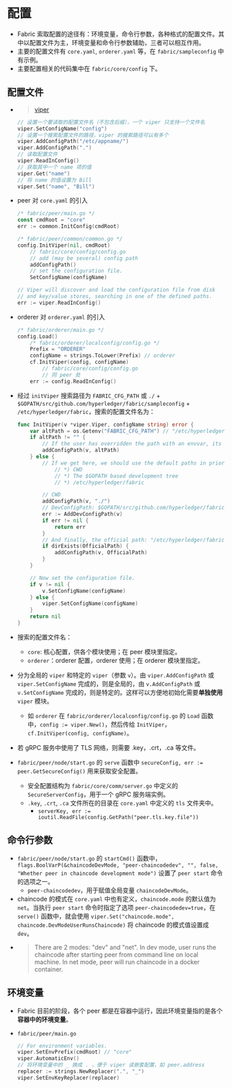 <!-- https://blog.csdn.net/idsuf698987/article/details/75224228 -->

# 配置
- Fabric 索取配置的途径有：环境变量，命令行参数，各种格式的配置文件。其中以配置文件为主，环境变量和命令行参数辅助，三者可以相互作用。
- 主要的配置文件有 `core.yaml`, `orderer.yaml` 等，在 `fabric/sampleconfig` 中有示例。
- 主要配置相关的代码集中在 `fabric/core/config` 下。
## 配置文件
- > [viper](https://github.com/spf13/viper)

    ```go
    // 设置一个要读取的配置文件名（不包含后缀），一个 viper 只支持一个文件名
    viper.SetConfigName("config")
    // 设置一个搜索配置文件的路径，viper 的搜索路径可以有多个
    viper.AddConfigPath("/etc/appname/")
    viper.AddConfigPath(".")
    // 读取配置文件
    viper.ReadInConfig()
    // 获取其中一个 name 项的值
    viper.Get("name")
    // 将 name 的值设置为 Bill
    viper.Set("name", "Bill")
    ```

- peer 对 `core.yaml` 的引入
	
    ```go
    /* fabric/peer/main.go */
    const cmdRoot = "core"
    err := common.InitConfig(cmdRoot)

    /* fabric/peer/common/common.go */
    config.InitViper(nil, cmdRoot)
        // fabric/core/config/config.go
        // add (may be several) config path
        addConfigPath()
        // set the configuration file.
        SetConfigName(configName)

    // Viper will discover and load the configuration file from disk
    // and key/value stores, searching in one of the defined paths.
	err := viper.ReadInConfig()
    ```

- orderer 对 `orderer.yaml` 的引入
	
    ```go
    /* fabric/orderer/main.go */
    config.Load()
        /* fabric/orderer/localconfig/config.go */
        Prefix = "ORDERER"
        configName = strings.ToLower(Prefix) // orderer
        cf.InitViper(config, configName)
            // fabric/core/config/config.go
            // 同 peer 处
        err := config.ReadInConfig()
    ```

- 经过 `initViper` 搜索路径为 `FABRIC_CFG_PATH` 或 `./` + `$GOPATH/src/github.com/hyperledger/fabric/sampleconfig` + `/etc/hyperledger/fabric`，搜索的配置文件名为：

    ```go
    func InitViper(v *viper.Viper, configName string) error {
        var altPath = os.Getenv("FABRIC_CFG_PATH") // "/etc/hyperledger/fabric", set in Dockerfile of peer & orderer & cli
        if altPath != "" {
            // If the user has overridden the path with an envvar, its the only path we will consider.
            addConfigPath(v, altPath)
        } else {
            // If we get here, we should use the default paths in priority order:
                // *) CWD
                // *) The $GOPATH based development tree
                // *) /etc/hyperledger/fabric

            // CWD
            addConfigPath(v, "./")
            // DevConfigPath: $GOPATH/src/github.com/hyperledger/fabric/sampleconfig
            err := AddDevConfigPath(v)
            if err != nil {
                return err
            }
            // And finally, the official path: "/etc/hyperledger/fabric"
            if dirExists(OfficialPath) {
                addConfigPath(v, OfficialPath)
            }
        }

        // Now set the configuration file.
        if v != nil {
            v.SetConfigName(configName)
        } else {
            viper.SetConfigName(configName)
        }
        return nil
    }
    ```

- 搜索的配置文件名：
    - `core`: 核心配置，供各个模块使用；在 peer 模块里指定。
    - `orderer`：orderer 配置，orderer 使用；在 orderer 模块里指定。
- 分为全局的 `viper` 和特定的 `viper`（参数 `v`）。由 `viper.AddConfigPath` 或 `viper.SetConfigName` 完成的，则是全局的，由 `v.AddConfigPath` 或 `v.SetConfigName` 完成的，则是特定的。这样可以方便地初始化需要**单独使用** `viper` 模块。
    - 如 `orderer` 在 `fabric/orderer/localconfig/config.go` 的 `Load` 函数中，`config := viper.New()`，然后传给 `InitViper`，`cf.InitViper(config, configName)`。

- 若 gRPC 服务中使用了 TLS 网络，则需要 .key，.crt，.ca 等文件。
- `fabric/peer/node/start.go` 的 `serve` 函数中 `secureConfig, err := peer.GetSecureConfig()` 用来获取安全配置。
    <!-- func GetSecureConfig() (comm.SecureServerConfig, error) { -->
    - 安全配置结构为 `fabric/core/comm/server.go` 中定义的 `SecureServerConfig`，用于一个 gRPC 服务端实例。
    - `.key`, `.crt`, `.ca` 文件所在的目录在 `core.yaml` 中定义的 `tls` 文件夹中。
        - `serverKey, err := ioutil.ReadFile(config.GetPath("peer.tls.key.file"))`
## 命令行参数
- `fabric/peer/node/start.go` 的 `startCmd()` 函数中，`flags.BoolVarP(&chaincodeDevMode, "peer-chaincodedev", "", false, "Whether peer in chaincode development mode")` 设置了 `peer start` 命令的选项之一。    
    - `peer-chaincodedev`，用于赋值全局变量 `chaincodeDevMode`。
- chaincode 的模式在 `core.yaml` 中也有定义，`chaincode.mode` 的默认值为 `net`。当执行 `peer start` 命令时指定了选项 `peer-chaincodedev=true`，在 `serve()` 函数中，就会使用 `viper.Set("chaincode.mode", chaincode.DevModeUserRunsChaincode)` 将 chaincode 的模式值设置成 `dev`。
- > There are 2 modes: "dev" and "net". In dev mode, user runs the chaincode after starting peer from command line on local machine. In net mode, peer will run chaincode in a docker container.
## 环境变量
- Fabric 目前的阶段，各个 peer 都是在容器中运行，因此环境变量指的是各个**容器中的环境变量**。
- `fabric/peer/main.go`
	
    ```go
    // For environment variables.
	viper.SetEnvPrefix(cmdRoot) // "core"
    viper.AutomaticEnv()
    // 将环境变量中的 _ 换成 . ，便于 viper 读嵌套配置，如 peer.address
	replacer := strings.NewReplacer(".", "_")
	viper.SetEnvKeyReplacer(replacer)
    ```
